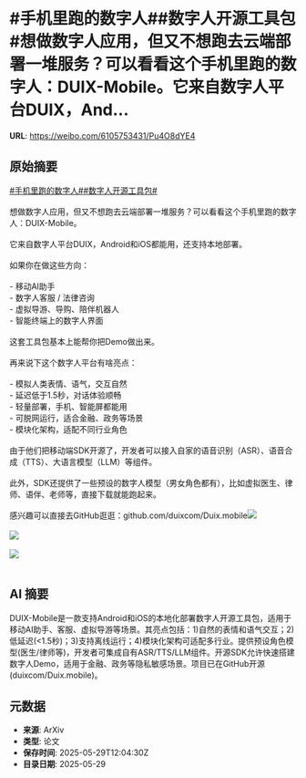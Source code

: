 # #手机里跑的数字人##数字人开源工具包#想做数字人应用，但又不想跑去云端部署一堆服务？可以看看这个手机里跑的数字人：DUIX-Mobile。它来自数字人平台DUIX，And...

**URL**: https://weibo.com/6105753431/Pu4O8dYE4

## 原始摘要

<a href="https://m.weibo.cn/search?containerid=231522type%3D1%26t%3D10%26q%3D%23%E6%89%8B%E6%9C%BA%E9%87%8C%E8%B7%91%E7%9A%84%E6%95%B0%E5%AD%97%E4%BA%BA%23&amp;extparam=%23%E6%89%8B%E6%9C%BA%E9%87%8C%E8%B7%91%E7%9A%84%E6%95%B0%E5%AD%97%E4%BA%BA%23" data-hide=""><span class="surl-text">#手机里跑的数字人#</span></a><a href="https://m.weibo.cn/search?containerid=231522type%3D1%26t%3D10%26q%3D%23%E6%95%B0%E5%AD%97%E4%BA%BA%E5%BC%80%E6%BA%90%E5%B7%A5%E5%85%B7%E5%8C%85%23&amp;extparam=%23%E6%95%B0%E5%AD%97%E4%BA%BA%E5%BC%80%E6%BA%90%E5%B7%A5%E5%85%B7%E5%8C%85%23" data-hide=""><span class="surl-text">#数字人开源工具包#</span></a><br><br>想做数字人应用，但又不想跑去云端部署一堆服务？可以看看这个手机里跑的数字人：DUIX-Mobile。<br><br>它来自数字人平台DUIX，Android和iOS都能用，还支持本地部署。<br><br>如果你在做这些方向：<br><br>- 移动AI助手<br>- 数字人客服 / 法律咨询<br>- 虚拟导游、导购、陪伴机器人<br>- 智能终端上的数字人界面  <br><br>这套工具包基本上能帮你把Demo做出来。<br><br>再来说下这个数字人平台有啥亮点：<br><br>- 模拟人类表情、语气，交互自然<br>- 延迟低于1.5秒，对话体验顺畅<br>- 轻量部署，手机、智能屏都能用<br>- 可脱网运行，适合金融、政务等场景<br>- 模块化架构，适配不同行业角色<br><br>由于他们把移动端SDK开源了，开发者可以接入自家的语音识别（ASR）、语音合成（TTS）、大语言模型（LLM）等组件。<br><br>此外，SDK还提供了一些预设的数字人模型（男女角色都有），比如虚拟医生、律师、语伴、老师等，直接下载就能跑起来。<br><br>感兴趣可以直接去GitHub逛逛：github.com/duixcom/Duix.mobile<img style="" src="https://tvax1.sinaimg.cn/large/006Fd7o3gy1i1wgpxqrxjj316g1a8e81.jpg" referrerpolicy="no-referrer"><br><br><img style="" src="https://tvax4.sinaimg.cn/large/006Fd7o3gy1i1wgpwaulsj30xm0zktua.jpg" referrerpolicy="no-referrer"><br><br><img style="" src="https://tvax3.sinaimg.cn/large/006Fd7o3gy1i1wgqzjtnrj316y0uwn68.jpg" referrerpolicy="no-referrer"><br><br>

## AI 摘要

DUIX-Mobile是一款支持Android和iOS的本地化部署数字人开源工具包，适用于移动AI助手、客服、虚拟导游等场景。其亮点包括：1)自然的表情和语气交互；2)低延迟(<1.5秒)；3)支持离线运行；4)模块化架构可适配多行业。提供预设角色模型(医生/律师等)，开发者可集成自有ASR/TTS/LLM组件。开源SDK允许快速搭建数字人Demo，适用于金融、政务等隐私敏感场景。项目已在GitHub开源(duixcom/Duix.mobile)。

## 元数据

- **来源**: ArXiv
- **类型**: 论文
- **保存时间**: 2025-05-29T12:04:30Z
- **目录日期**: 2025-05-29

